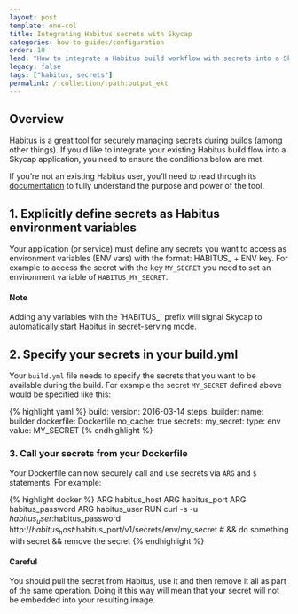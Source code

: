 ```yaml
---
layout: post
template: one-col
title: Integrating Habitus secrets with Skycap
categories: how-to-guides/configuration
order: 10
lead: "How to integrate a Habitus build workflow with secrets into a Skycap application"
legacy: false
tags: ["habitus, secrets"]
permalink: /:collection/:path:output_ext
---
```


## Overview

Habitus is a great tool for securely managing secrets during builds (among other things). If you'd like to integrate your existing Habitus build flow into a Skycap application, you need to ensure the conditions below are met.

If you’re not an existing Habitus user, you’ll need to read through its [documentation](http://www.habitus.io/) to fully understand the purpose and power of the tool.

## 1. Explicitly define secrets as Habitus environment variables

Your application (or service) must define any secrets you want to access as environment variables (ENV vars) with the format: HABITUS_ + ENV key. For example to access the secret with the key `MY_SECRET` you need to set an environment variable of `HABITUS_MY_SECRET`.

#### Note
<div class="notice"><p>
Adding any variables with the `HABITUS_` prefix will signal Skycap to automatically start Habitus in secret-serving mode.
</p></div>

## 2. Specify your secrets in your build.yml

Your `build.yml` file needs to specify the secrets that you want to be available during the build. For example the secret `MY_SECRET` defined above would be specified like this:

{% highlight yaml %}
build: 
 version: 2016-03-14 
 steps: 
  builder: 
   name: builder 
   dockerfile: Dockerfile 
   no_cache: true 
   secrets: 
    my_secret: 
     type: env 
     value: MY_SECRET
{% endhighlight %}

### 3. Call your secrets from your Dockerfile

Your Dockerfile can now securely call and use secrets via `ARG` and `$` statements. For example:

{% highlight docker %}
ARG habitus_host
ARG habitus_port
ARG habitus_password
ARG habitus_user
RUN curl -s -u $habitus_user:$habitus_password http://$habitus_host:$habitus_port/v1/secrets/env/my_secret # && do something with secret && remove the secret
{% endhighlight %}


#### Careful
<div class="notice notice-warning"><p>
You should pull the secret from Habitus, use it and then remove it all as part of the same operation. Doing it this way will mean that your secret will not be embedded into your resulting image.</p></div>